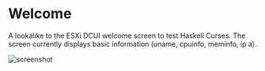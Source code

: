 # Welcome

A lookalike to the ESXi DCUI welcome screen to test Haskell Curses.
The screen currently displays basic information (uname, cpuinfo, meminfo, ip a).

![screenshot](screenshot.png)

